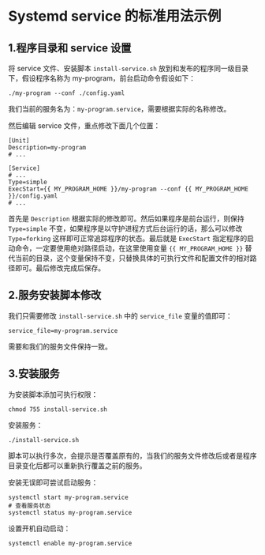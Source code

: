 # Systemd service 的标准用法示例



## 1.程序目录和 service 设置

将 service 文件、安装脚本 `install-service.sh` 放到和发布的程序同一级目录下，假设程序名称为 my-program，前台启动命令假设如下：

```shell
./my-program --conf ./config.yaml
```

我们当前的服务名为：`my-program.service`，需要根据实际的名称修改。

然后编辑 service 文件，重点修改下面几个位置：

```service
[Unit]
Description=my-program
# ...

[Service]
# ...
Type=simple
ExecStart={{ MY_PROGRAM_HOME }}/my-program --conf {{ MY_PROGRAM_HOME }}/config.yaml
# ...

```

首先是 `Description` 根据实际的修改即可。然后如果程序是前台运行，则保持 `Type=simple` 不变，如果程序是以守护进程方式后台运行的话，那么可以修改 `Type=forking` 这样即可正常追踪程序的状态。最后就是 `ExecStart` 指定程序的启动命令，一定要使用绝对路径启动，在这里使用变量 `{{ MY_PROGRAM_HOME }}` 替代当前的目录，这个变量保持不变，只替换具体的可执行文件和配置文件的相对路径即可。最后修改完成后保存。

## 2.服务安装脚本修改

我们只需要修改 `install-service.sh` 中的 `service_file` 变量的值即可：

```shell
service_file=my-program.service
```

需要和我们的服务文件保持一致。



## 3.安装服务

为安装脚本添加可执行权限：

```shell
chmod 755 install-service.sh
```

安装服务：

```shell
./install-service.sh
```

脚本可以执行多次，会提示是否覆盖原有的，当我们的服务文件修改后或者是程序目录变化后都可以重新执行覆盖之前的服务。

安装无误即可尝试启动服务：

```shell
systemctl start my-program.service
# 查看服务状态
systemctl status my-program.service
```

设置开机自动启动：

```shell
systemctl enable my-program.service
```

